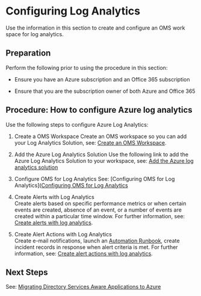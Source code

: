# Configuring Log Analytics


Use the information in this section to create and configure an OMS work space for log analytics.


## Preparation  

Perform the following prior to using the procedure in this section:  

  - Ensure you have an Azure subscription and an Office 365 subscription 
  
  - Ensure that you are the subscription owner of both Azure and Office 365  



## Procedure:   How to configure Azure log analytics

Use the following steps to configure Azure Log Analytics:  

  1. Create a OMS Workspace 
     Create an OMS workspace so you can add your Log Analytics Solution, see: [Create an OMS Workspace](https://docs.microsoft.com/en-us/azure/log-analytics/log-analytics-quick-create-workspace). 
	
  2. Add the Azure Log Analytics Solution 
     Use the following link to add the Azure Log Analytics Solution to your workspace, see: [Add the Azure log analytics solution](https://docs.microsoft.com/en-us/azure/log-analytics/log-analytics-add-solutions) 
	
  3. Configure OMS for Log Analytics 
     See: [Configuring OMS for Log Analytics]([Configuring OMS for Log Analytics](3.4.2-Configuring-OMS-for-Log-Analytics.md) 
	
  4. Create Alerts with Log Analytics  
     Create alerts based on specific performance metrics or when certain events are created, absence of an event, or a number of events      are created within a particular time window. For further information, see: [Create alerts with log analytics](https://docs.microsoft.com/en-us/azure/log-analytics/log-analytics-tutorial-response#create-alerts).
	
  5. Create Alert Actions with Log Analytics  
     Create e-mail notifications, launch an [Automation Runbook](https://docs.microsoft.com/en-us/azure/automation/automation-runbook-execution), create incident records in response when alert criteria is met.  For further information, see: [Create alert actions with log analytics](https://docs.microsoft.com/en-us/azure/log-analytics/log-analytics-tutorial-response#alert-actions).


## Next Steps

See: [Migrating Directory Services Aware Applications to Azure](https://github.com/alvarovitta/Azure-Identity/blob/master/4.0-Migrating-Directory-Services-Aware-Applications-to-Azure.md)
